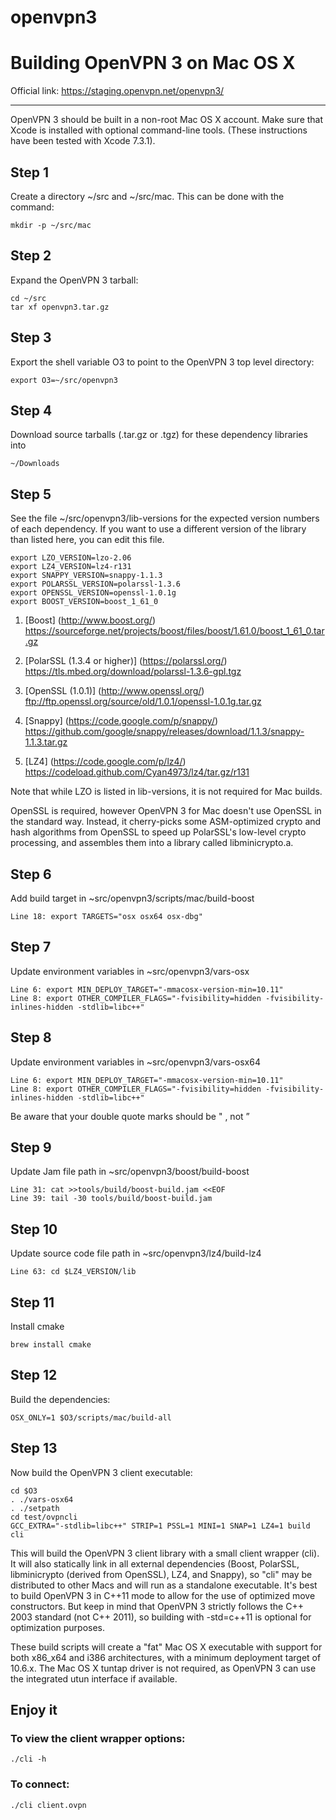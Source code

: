 # openvpn3

# Building OpenVPN 3 on Mac OS X
Official link: https://staging.openvpn.net/openvpn3/

------------------------------

OpenVPN 3 should be built in a non-root Mac OS X account. Make sure that Xcode is installed with optional command-line tools. (These instructions have been tested with Xcode 7.3.1).

## Step 1
Create a directory ~/src and ~/src/mac. This can be done with the command:
```
mkdir -p ~/src/mac
```

## Step 2
Expand the OpenVPN 3 tarball:
```
cd ~/src
tar xf openvpn3.tar.gz
```

## Step 3
Export the shell variable O3 to point to the OpenVPN 3 top level directory:
```
export O3=~/src/openvpn3
```

## Step 4
Download source tarballs (.tar.gz or .tgz) for these dependency libraries into 
```
~/Downloads
```

## Step 5
See the file ~/src/openvpn3/lib-versions for the expected version numbers of each dependency.  If you want to use a different version of the library than listed here, you can edit this file.

```
export LZO_VERSION=lzo-2.06
export LZ4_VERSION=lz4-r131
export SNAPPY_VERSION=snappy-1.1.3
export POLARSSL_VERSION=polarssl-1.3.6
export OPENSSL_VERSION=openssl-1.0.1g
export BOOST_VERSION=boost_1_61_0
```

1. [Boost] (http://www.boost.org/)
https://sourceforge.net/projects/boost/files/boost/1.61.0/boost_1_61_0.tar.gz

2. [PolarSSL (1.3.4 or higher)] (https://polarssl.org/)
https://tls.mbed.org/download/polarssl-1.3.6-gpl.tgz

3. [OpenSSL (1.0.1)] (http://www.openssl.org/)
ftp://ftp.openssl.org/source/old/1.0.1/openssl-1.0.1g.tar.gz

4. [Snappy] (https://code.google.com/p/snappy/)
https://github.com/google/snappy/releases/download/1.1.3/snappy-1.1.3.tar.gz

5. [LZ4] (https://code.google.com/p/lz4/)
https://codeload.github.com/Cyan4973/lz4/tar.gz/r131

Note that while LZO is listed in lib-versions, it is not required for Mac builds.

OpenSSL is required, however OpenVPN 3 for Mac doesn't use OpenSSL in the standard way. Instead, it cherry-picks some ASM-optimized crypto and hash algorithms from OpenSSL to speed up PolarSSL's low-level crypto processing, and assembles them into a library called libminicrypto.a.


## Step 6
Add build target in ~src/openvpn3/scripts/mac/build-boost
```
Line 18: export TARGETS="osx osx64 osx-dbg"
```

## Step 7
Update environment variables in ~src/openvpn3/vars-osx
```
Line 6: export MIN_DEPLOY_TARGET="-mmacosx-version-min=10.11"
Line 8: export OTHER_COMPILER_FLAGS="-fvisibility=hidden -fvisibility-inlines-hidden -stdlib=libc++"
```

## Step 8
Update environment variables in ~src/openvpn3/vars-osx64
```
Line 6: export MIN_DEPLOY_TARGET="-mmacosx-version-min=10.11"
Line 8: export OTHER_COMPILER_FLAGS="-fvisibility=hidden -fvisibility-inlines-hidden -stdlib=libc++"
```

Be aware that your double quote marks should be " , not ”   


## Step 9
Update Jam file path in ~src/openvpn3/boost/build-boost
```
Line 31: cat >>tools/build/boost-build.jam <<EOF
Line 39: tail -30 tools/build/boost-build.jam
```

## Step 10
Update source code file path in ~src/openvpn3/lz4/build-lz4
```
Line 63: cd $LZ4_VERSION/lib
```

## Step 11
Install cmake
```
brew install cmake
```

## Step 12
Build the dependencies:
```
OSX_ONLY=1 $O3/scripts/mac/build-all
```

## Step 13
Now build the OpenVPN 3 client executable:
```
cd $O3
. ./vars-osx64
. ./setpath
cd test/ovpncli
GCC_EXTRA="-stdlib=libc++" STRIP=1 PSSL=1 MINI=1 SNAP=1 LZ4=1 build cli
```

This will build the OpenVPN 3 client library with a small client wrapper (cli).  It will also statically link in all external dependencies (Boost, PolarSSL, libminicrypto (derived from OpenSSL), LZ4, and Snappy), so "cli" may be distributed to other Macs and will run as a standalone executable. It's best to build OpenVPN 3 in C++11 mode to allow for the use of optimized move constructors. But keep in mind that OpenVPN 3 strictly follows the C++ 2003 standard (not C++ 2011), so building with -std=c++11 is optional for optimization purposes.

These build scripts will create a "fat" Mac OS X executable with support for both x86_x64 and i386 architectures, with a minimum deployment target of 10.6.x. The Mac OS X tuntap driver is not required, as OpenVPN 3 can use the integrated utun interface if available.


## Enjoy it
### To view the client wrapper options:
```
./cli -h
```

### To connect:
```
./cli client.ovpn
```
